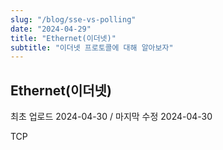 ```yaml
---
slug: "/blog/sse-vs-polling"
date: "2024-04-29"
title: "Ethernet(이더넷)"
subtitle: "이더넷 프로토콜에 대해 알아보자"
---
```


## **Ethernet(이더넷)**

<p class="text-time">최초 업로드 2024-04-30 / 마지막 수정 2024-04-30</p>

TCP
